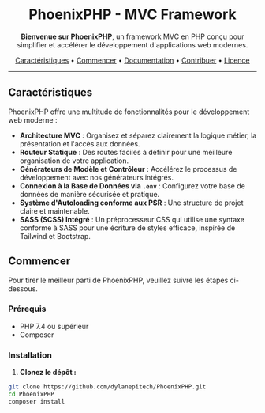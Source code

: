<h1 align="center">PhoenixPHP - MVC Framework</h1>

<p align="center">
    <strong>Bienvenue sur PhoenixPHP</strong>, un framework MVC en PHP conçu pour simplifier et accélérer le développement d'applications web modernes.
</p>

<p align="center">
    <a href="#caractéristiques">Caractéristiques</a> •
    <a href="#commencer">Commencer</a> •
    <a href="#documentation">Documentation</a> •
    <a href="#contribuer">Contribuer</a> •
    <a href="#licence">Licence</a>
</p>

---

## Caractéristiques

PhoenixPHP offre une multitude de fonctionnalités pour le développement web moderne :

- **Architecture MVC** : Organisez et séparez clairement la logique métier, la présentation et l'accès aux données.
- **Routeur Statique** : Des routes faciles à définir pour une meilleure organisation de votre application.
- **Générateurs de Modèle et Contrôleur** : Accélérez le processus de développement avec nos générateurs intégrés.
- **Connexion à la Base de Données via `.env`** : Configurez votre base de données de manière sécurisée et pratique.
- **Système d'Autoloading conforme aux PSR** : Une structure de projet claire et maintenable.
- **SASS (SCSS) Intégré** : Un préprocesseur CSS qui utilise une syntaxe conforme à SASS pour une écriture de styles efficace, inspirée de Tailwind et Bootstrap.

## Commencer

Pour tirer le meilleur parti de PhoenixPHP, veuillez suivre les étapes ci-dessous.

### Prérequis

- PHP 7.4 ou supérieur
- Composer

### Installation

1. **Clonez le dépôt :**

```bash
git clone https://github.com/dylanepitech/PhoenixPHP.git
cd PhoenixPHP
composer install

